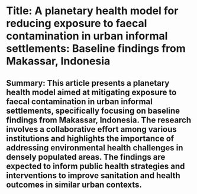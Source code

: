 # Title: A planetary health model for reducing exposure to faecal contamination in urban informal settlements: Baseline findings from Makassar, Indonesia

## Summary: This article presents a planetary health model aimed at mitigating exposure to faecal contamination in urban informal settlements, specifically focusing on baseline findings from Makassar, Indonesia. The research involves a collaborative effort among various institutions and highlights the importance of addressing environmental health challenges in densely populated areas. The findings are expected to inform public health strategies and interventions to improve sanitation and health outcomes in similar urban contexts.